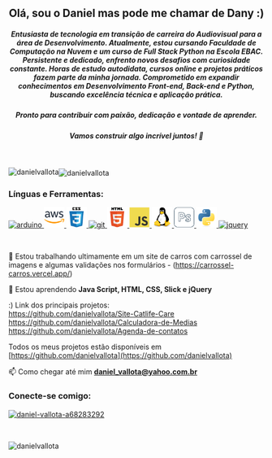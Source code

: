 <h2 align="center">Olá, sou o Daniel mas pode me chamar de Dany :)</h2>
<h5 align="center">Entusiasta de tecnologia em transição de carreira do Audiovisual para a área de Desenvolvimento. Atualmente, estou cursando Faculdade de Computação na Nuvem e um curso de Full Stack Python na Escola EBAC. Persistente e dedicado, enfrento novos desafios com curiosidade constante. Horas de estudo autodidata, cursos online e projetos práticos fazem parte da minha jornada. Comprometido em expandir conhecimentos em Desenvolvimento Front-end, Back-end e Python, buscando excelência técnica e aplicação prática.</h5> <h5 align="center">Pronto para contribuir com paixão, dedicação e vontade de aprender.</h5> <h5 align="center">Vamos construir algo incrível juntos! 🚀</h5>
<br>

<div><p><img align="left" src="https://github-readme-stats.vercel.app/api/top-langs?username=danielvallota&show_icons=true&locale=en&layout=compact" alt="danielvallota" /></p>
<p> <img align="center" src="https://github-readme-stats.vercel.app/api?username=danielvallota&show_icons=true&locale=en" alt="danielvallota" /></p>


</div>

<div>
<h3 align="esquerda">Línguas e Ferramentas:</h3>
<p align="esquerda"> <a href="https://www.arduino.cc/" target="_blank" rel="noreferrer"> <img src="https://cdn.worldvectorlogo.com/logos/arduino-1.svg" alt="arduino" width="40" height="40"/> </a> <a href="https://aws.amazon.com" target="_blank" rel="noreferrer"> <img src="https://raw.githubusercontent.com/devicons/devicon/master/icons/amazonwebservices/amazonwebservices-original-wordmark.svg" alt="aws" width="40" height="40"/> </a> <a href="https://www.w3schools.com/css/" target="_blank" rel="noreferrer"> <img src="https://raw.githubusercontent.com/devicons/devicon/master/icons/css3/css3-original-wordmark.svg" alt="css3" width="40" height="40"/> </a> <a href="https://git-scm.com/" target="_blank" rel="noreferrer"> <img src="https://www.vectorlogo.zone/logos/git-scm/git-scm-icon.svg" alt="git" width="40" height="40"/> </a> <a href="https://www.w3.org/html/" target="_blank" rel="noreferrer"> <img src="https://raw.githubusercontent.com/devicons/devicon/master/icons/html5/html5-original-wordmark.svg" alt="html5" width="40" height="40"/> </a> <a href="https://developer.mozilla.org/en-US/docs/Web/JavaScript" target="_blank" rel="noreferrer"> <img src="https://raw.githubusercontent.com/devicons/devicon/master/icons/javascript/javascript-original.svg" alt="javascript" width="40" height="40"/> </a> <a href="https://www.linux.org/" target="_blank" rel="noreferrer"> <img src="https://raw.githubusercontent.com/devicons/devicon/master/icons/linux/linux-original.svg" alt="linux" width="40" height="40"/> </a> <a href="https://www.photoshop.com/en" target="_blank" rel="noreferrer"> <img src="https://raw.githubusercontent.com/devicons/devicon/master/icons/photoshop/photoshop-line.svg" alt="photoshop" width="40" height="40"/> </a> <a href="https://www.python.org" target="_blank" rel="noreferrer"> <img src="https://raw.githubusercontent.com/devicons/devicon/master/icons/python/python-original.svg" alt="python" width="40" height="40"/><a href="https://www.jquery.com/" target="_blank" rel="noreferrer"> <img src="https://cdn.icon-icons.com/icons2/2415/PNG/512/jquery_original_wordmark_logo_icon_146447.png" alt="jquery" width="40" height="40"/></a></div> 
<br>



 🔭 Estou trabalhando ultimamente em um site de carros com carrossel de imagens e algumas validações nos formulários  - (https://carrossel-carros.vercel.app/)

 🌱 Estou aprendendo **Java Script, HTML, CSS, Slick e jQuery**

 :) Link dos principais projetos:<br>
 https://github.com/danielvallota/Site-Catlife-Care<br>
 https://github.com/danielvallota/Calculadora-de-Medias<br>
 https://github.com/danielvallota/Agenda-de-contatos<br>

 Todos os meus projetos estão disponíveis em [https://github.com/danielvallota](https://github.com/danielvallota)

 📫 Como chegar até mim **daniel_vallota@yahoo.com.br**


<h3 align="esquerda">Conecte-se comigo:</h3>
<p align="esquerda">
<a href="https://linkedin.com/in/daniel-vallota-a68283292" target="blank"><img align="center" src="https://raw.githubusercontent.com/rahuldkjain/github-profile-readme-generator/master/src/images/icons/Social/linked-in-alt.svg" alt="daniel-vallota-a68283292" height="30" width="40"/></a>
</p>
<br>
<p align="left"> <img src="https://komarev.com/ghpvc/?username=danielvallota&label=Profile%20views&color=0e75b6&style=flat" alt="danielvallota" /> </p>





              
